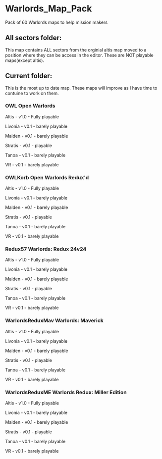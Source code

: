 # Warlords_Map_Pack
 Pack of 60 Warlords maps to help mission makers 

## All sectors folder:

  This map contains ALL sectors from the orginial altis map moved to a position where they can be access in the editor. These are NOT playable maps(except altis).


## Current folder:

  This is the most up to date map. These maps will improve as I have time to contuine to work on them. 

### OWL Open Warlords 
Altis - v1.0 - Fully playable

Livonia - v0.1 - barely playable

Malden - v0.1 - barely playable

Stratis - v0.1 - playable

Tanoa - v0.1 - barely playable 

VR - v0.1 - barely playable


### OWLKorb Open Warlords Redux'd
Altis - v1.0 - Fully playable

Livonia - v0.1 - barely playable

Malden - v0.1 - barely playable

Stratis - v0.1 - playable

Tanoa - v0.1 - barely playable 

VR - v0.1 - barely playable


### Redux57 Warlords: Redux 24v24
Altis - v1.0 - Fully playable

Livonia - v0.1 - barely playable

Malden - v0.1 - barely playable

Stratis - v0.1 - playable

Tanoa - v0.1 - barely playable 

VR - v0.1 - barely playable


### WarlordsReduxMav Warlords: Maverick
Altis - v1.0 - Fully playable

Livonia - v0.1 - barely playable

Malden - v0.1 - barely playable

Stratis - v0.1 - playable

Tanoa - v0.1 - barely playable 

VR - v0.1 - barely playable


### WarlordsReduxME Warlords Redux: Miller Edition
Altis - v1.0 - Fully playable

Livonia - v0.1 - barely playable

Malden - v0.1 - barely playable

Stratis - v0.1 - playable

Tanoa - v0.1 - barely playable 

VR - v0.1 - barely playable

